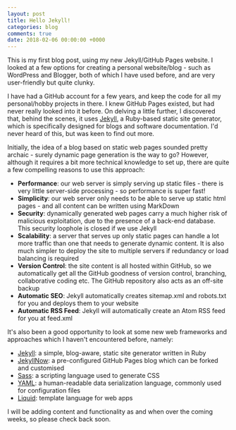 ```yaml
---
layout: post
title: Hello Jekyll!
categories: blog
comments: true
date: 2018-02-06 00:00:00 +0000
---
```


This is my first blog post, using my new Jekyll/GitHub Pages website. I looked at a few options for creating a personal website/blog - such as WordPress and Blogger, both of which I have used before, and are very user-friendly but quite clunky. 

I have had a GitHub account for a few years, and keep the code for all my personal/hobby projects in there. I knew GitHub Pages existed, but had never really looked into it before. On delving a little further, I discovered that, behind the scenes, it uses [Jekyll](https://help.github.com/articles/about-github-pages-and-jekyll/), a Ruby-based static site generator, which is specifically designed for blogs and software documentation. I'd never heard of this, but was keen to find out more.

Initially, the idea of a blog based on static web pages sounded pretty archaic - surely dynamic page generation is the way to go? However, although it requires a bit more technical knowledge to set up, there are quite a few compelling reasons to use this approach:

* **Performance**: our web server is simply serving up static files - there is very little server-side processing - so performance is super fast!
* **Simplicity**: our web server only needs to be able to serve up static html pages - and all content can be written using MarkDown
* **Security**: dynamically generated web pages carry a much higher risk of malicious exploitation, due to the presence of a back-end database. This security loophole is closed if we use Jekyll
* **Scalability**: a server that serves up only static pages can handle a lot more traffic than one that needs to generate dynamic content. It is also much simpler to deploy the site to multiple servers if redundancy or load balancing is required
* **Version Control**: the site content is all hosted within GitHub, so we automatically get all the GitHub goodness of version control, branching, collaborative coding etc. The GitHub repository also acts as an off-site backup
* **Automatic SEO**: Jekyll automatically creates sitemap.xml and robots.txt for you and deploys them to your website
* **Automatic RSS Feed**: Jekyll will automatically create an Atom RSS feed for you at feed.xml

It's also been a good opportunity to look at some new web frameworks and approaches which I haven't encountered before, namely:

* [Jekyll](https://jekyllrb.com/):  a simple, blog-aware, static site generator written in Ruby
* [JekyllNow](http://www.jekyllnow.com/): a pre-configured GitHub Pages blog which can be forked and customised
* [Sass](https://sass-lang.com/): a scripting language used to generate CSS
* [YAML](http://yaml.org/): a human-readable data serialization language, commonly used for configuration files
* [Liquid](https://shopify.github.io/liquid/): template language for web apps

I will be adding content and functionality as and when over the coming weeks, so please check back soon.
